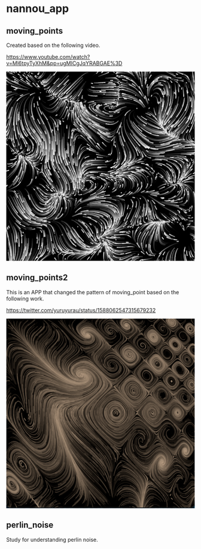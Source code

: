 # nannou_app

## moving_points
Created based on the following video.

https://www.youtube.com/watch?v=Ml6tpyTyXhM&pp=ugMICgJqYRABGAE%3D

![Thumbnail: moving_points](thumbnail/moving_points.png)

## moving_points2
This is an APP that changed the pattern of moving_point based on the following work.

https://twitter.com/yuruyurau/status/1588062547315679232

![Thumbnail: moving_points2](thumbnail/moving_points2.png)

## perlin_noise
Study for understanding perlin noise.